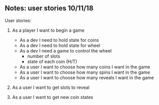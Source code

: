 Notes: user stories 10/11/18
-------------------------
User stories:
1. As a player I want to begin a game
   * As a dev I need to hold state for coins
   * As a dev I need to hold state for wheel
   * As a dev I need a game to control the wheel
     * number of slots
     * state of each coin (H/T)
   * As a user I want to choose how many coins I want in the game
   * As a user I want to choose how many spins I want in the game
   * As a user I want to choose how many reveals I want in the game

2. As a user I want to get slots to reveal

3. As a user I want to get new coin states